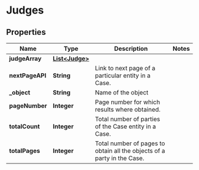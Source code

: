 

# Judges


## Properties

| Name | Type | Description | Notes |
|------------ | ------------- | ------------- | -------------|
|**judgeArray** | [**List&lt;Judge&gt;**](Judge.md) |  |  |
|**nextPageAPI** | **String** | Link to next page of a particular entity in a Case. |  |
|**_object** | **String** | Name of the object |  |
|**pageNumber** | **Integer** | Page number for which results where obtained. |  |
|**totalCount** | **Integer** | Total number of parties of the Case entity in a Case. |  |
|**totalPages** | **Integer** | Total number of pages to obtain all the objects of a party in the Case. |  |



